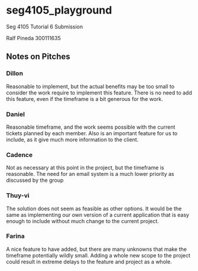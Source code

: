 # seg4105_playground
Seg 4105
Tutorial 6 Submission

Ralf Pineda 
300111635

## Notes on Pitches

### Dillon 
Reasonable to implement, but the actual benefits may be too small to consider the work require to implement this feature. There is no need to add this feature, even if the timeframe is a bit generous for the work.

### Daniel
Reasonable timeframe, and the work seems possible with the current tickets planned by each member. Also is an important feature for us to include, as it give much more information to the client.

### Cadence
Not as necessary at this point in the project, but the timeframe is reasonable. The need for an email system is a much lower priority as discussed by the group

### Thuy-vi
The solution does not seem as feasible as other options. It would be the same as implementing our own version of a current application that is easy enough to include without much change to the current project.

### Farina
A nice feature to have added, but there are many unknowns that make the timeframe potentially wildly small. Adding a whole new scope to the project could result in extreme delays to the feature and project as a whole.